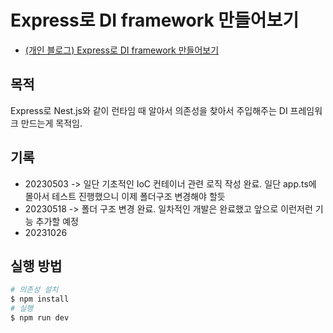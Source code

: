# Express로 DI framework 만들어보기

-   [(개인 블로그) Express로 DI framework 만들어보기](https://joorrr.tistory.com/25)

## 목적

Express로 Nest.js와 같이 런타임 때 알아서 의존성을 찾아서 주입해주는 DI 프레임워크 만드는게 목적임.

## 기록

-   20230503 -> 일단 기초적인 IoC 컨테이너 관련 로직 작성 완료. 일단 app.ts에 몰아서 테스트 진행했으니 이제 폴더구조 변경해야 할듯
-   20230518 -> 폴더 구조 변경 완료. 일차적인 개발은 완료했고 앞으로 이런저런 기능 추가할 예정
-   20231026

## 실행 방법

```bash
# 의존성 설치
$ npm install
# 실행
$ npm run dev
```
